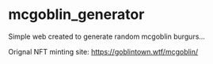 # mcgoblin_generator

Simple web created to generate random mcgoblin burgurs...

Orignal NFT minting site:
https://goblintown.wtf/mcgoblin/

